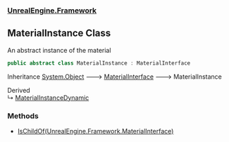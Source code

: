 ### [UnrealEngine.Framework](./UnrealEngine-Framework.md 'UnrealEngine.Framework')
## MaterialInstance Class
An abstract instance of the material  
```csharp
public abstract class MaterialInstance : MaterialInterface
```
Inheritance [System.Object](https://docs.microsoft.com/en-us/dotnet/api/System.Object 'System.Object') &#129106; [MaterialInterface](./MaterialInterface.md 'UnrealEngine.Framework.MaterialInterface') &#129106; MaterialInstance  

Derived  
&#8627; [MaterialInstanceDynamic](./MaterialInstanceDynamic.md 'UnrealEngine.Framework.MaterialInstanceDynamic')  
### Methods
- [IsChildOf(UnrealEngine.Framework.MaterialInterface)](./MaterialInstance-IsChildOf(MaterialInterface).md 'UnrealEngine.Framework.MaterialInstance.IsChildOf(UnrealEngine.Framework.MaterialInterface)')
